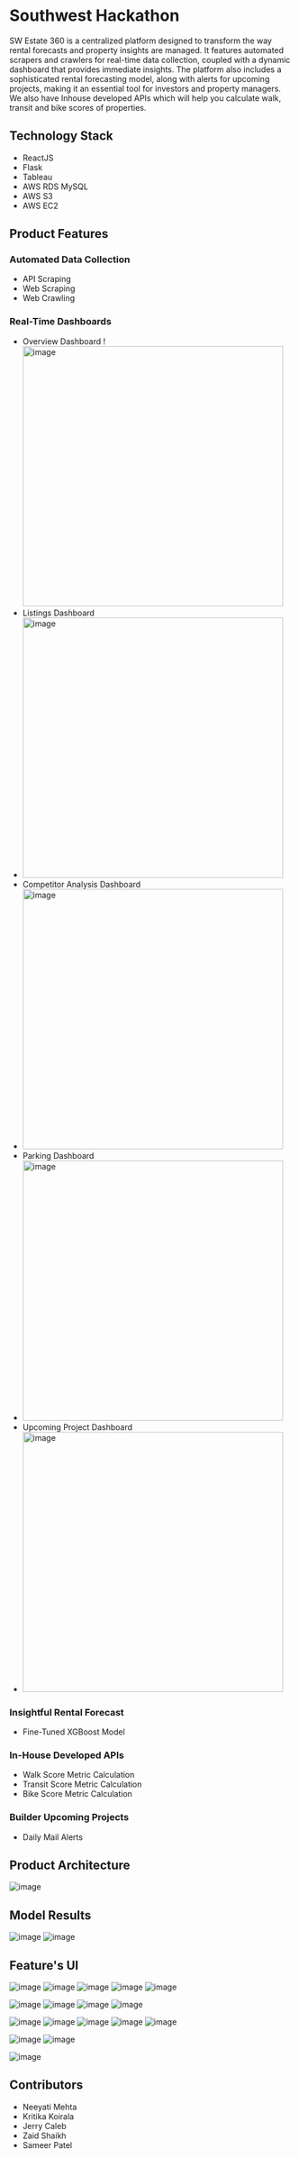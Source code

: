 # Southwest Hackathon
SW Estate 360 is a centralized platform designed to transform the way rental forecasts and property insights are managed. It features automated scrapers and crawlers for real-time data collection, coupled with a dynamic dashboard that provides immediate insights. The platform also includes a sophisticated rental forecasting model, along with alerts for upcoming projects, making it an essential tool for investors and property managers. We also have Inhouse developed APIs which will help you calculate walk, transit and bike scores of properties.

## Technology Stack
- ReactJS
- Flask
- Tableau
- AWS RDS MySQL
- AWS S3
- AWS EC2

## Product Features 

### Automated Data Collection
  - API Scraping
  - Web Scraping
  - Web Crawling
     
### Real-Time Dashboards
  - Overview Dashboard
    !<img width="462" alt="image" src="https://github.com/neeyatimehta/southwest-hackathon/assets/80911327/ef136b40-cac7-412f-895c-3e07abb4fd36">
  - Listings Dashboard
  - <img width="462" alt="image" src="https://github.com/neeyatimehta/southwest-hackathon/assets/80911327/7431f204-00a2-46c9-b44b-e69dfcb54160">
  - Competitor Analysis Dashboard
  - <img width="462" alt="image" src="https://github.com/neeyatimehta/southwest-hackathon/assets/80911327/bcbe435f-bbd5-498a-a8a9-c42efb1d6139">
  - Parking Dashboard
  - <img width="462" alt="image" src="https://github.com/neeyatimehta/southwest-hackathon/assets/80911327/7f3d010e-6131-48e3-bfaf-4cf70232ffbc"> 
  - Upcoming Project Dashboard
  - <img width="462" alt="image" src="https://github.com/neeyatimehta/southwest-hackathon/assets/80911327/70b99d73-9092-426f-96ae-ea9357f4107d">
        
### Insightful Rental Forecast
  - Fine-Tuned XGBoost Model

### In-House Developed APIs
  - Walk Score Metric Calculation
  - Transit Score Metric Calculation
  - Bike Score Metric Calculation

### Builder Upcoming Projects
  - Daily Mail Alerts


## Product Architecture
![image](https://github.com/sameer-patel-dev/MCDA-Hackathon-SouthWest-Properties/assets/52646890/39a101f9-64cd-4b4a-b101-64266fd26ef2)




## Model Results
![image](https://github.com/sameer-patel-dev/MCDA-Hackathon-SouthWest-Properties/assets/52646890/00cfa3bc-05cf-4cb9-86da-030f33475722)
![image](https://github.com/sameer-patel-dev/MCDA-Hackathon-SouthWest-Properties/assets/52646890/1cf888b9-28ba-4d44-811b-8deef2d846e7)




## Feature's UI
![image](https://github.com/sameer-patel-dev/MCDA-Hackathon-SouthWest-Properties/assets/52646890/b812cfbd-c295-4a15-83be-114fd8651937)
![image](https://github.com/sameer-patel-dev/MCDA-Hackathon-SouthWest-Properties/assets/52646890/a021889f-2cc4-4cef-b648-a2afa28a0cf6)
![image](https://github.com/sameer-patel-dev/MCDA-Hackathon-SouthWest-Properties/assets/52646890/e776231b-21c9-40cb-ae4f-7ecd04ca3b85)
![image](https://github.com/sameer-patel-dev/MCDA-Hackathon-SouthWest-Properties/assets/52646890/1fa0a542-79e5-40a9-9bc0-e5efac5fead3)
![image](https://github.com/sameer-patel-dev/MCDA-Hackathon-SouthWest-Properties/assets/52646890/ede5f452-3bce-434b-a060-6f68d0189e0d)





![image](https://github.com/sameer-patel-dev/MCDA-Hackathon-SouthWest-Properties/assets/52646890/43282f55-a82e-4cbd-91ad-3bb32d865973)
![image](https://github.com/sameer-patel-dev/MCDA-Hackathon-SouthWest-Properties/assets/52646890/5cfbf1ca-2396-46bf-a203-b69dcaa76aa9)
![image](https://github.com/sameer-patel-dev/MCDA-Hackathon-SouthWest-Properties/assets/52646890/83e0ec2b-099c-42a5-b833-99de9824e8bd)
![image](https://github.com/sameer-patel-dev/MCDA-Hackathon-SouthWest-Properties/assets/52646890/f1855aaf-e960-4f24-ac16-7f5950f23b8e)


![image](https://github.com/sameer-patel-dev/MCDA-Hackathon-SouthWest-Properties/assets/52646890/b2b63847-fd05-45fb-be5b-0d6b9228d41b)
![image](https://github.com/sameer-patel-dev/MCDA-Hackathon-SouthWest-Properties/assets/52646890/1654e603-7515-42d2-8023-7628fbb36d62)
![image](https://github.com/sameer-patel-dev/MCDA-Hackathon-SouthWest-Properties/assets/52646890/d119ac42-69c9-4fdf-ac9a-83a3ae17aac5)
![image](https://github.com/sameer-patel-dev/MCDA-Hackathon-SouthWest-Properties/assets/52646890/67b794bd-c62c-4650-8641-58811e4130c3)
![image](https://github.com/sameer-patel-dev/MCDA-Hackathon-SouthWest-Properties/assets/52646890/4d0ddff2-6aae-4d2b-a141-cc1c33bb777f)


![image](https://github.com/sameer-patel-dev/MCDA-Hackathon-SouthWest-Properties/assets/52646890/198a40ff-34ee-4a6c-b8a3-bd3c85f211fb)
![image](https://github.com/sameer-patel-dev/MCDA-Hackathon-SouthWest-Properties/assets/52646890/64d3a3fd-e883-4ce8-8e1c-6ab931bc4404)


![image](https://github.com/sameer-patel-dev/MCDA-Hackathon-SouthWest-Properties/assets/52646890/78c9b45f-380b-4839-a1a4-04cefb2b4f62)



## Contributors
- Neeyati Mehta
- Kritika Koirala
- Jerry Caleb
- Zaid Shaikh
- Sameer Patel




